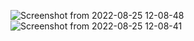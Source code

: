 ![Screenshot from 2022-08-25 12-08-48](https://user-images.githubusercontent.com/105910992/186593069-2ebfdcc3-325f-4413-adb2-d78985764f79.png)
![Screenshot from 2022-08-25 12-08-41](https://user-images.githubusercontent.com/105910992/186593085-036d5448-55dd-45dd-b941-b3b465addcb0.png)
